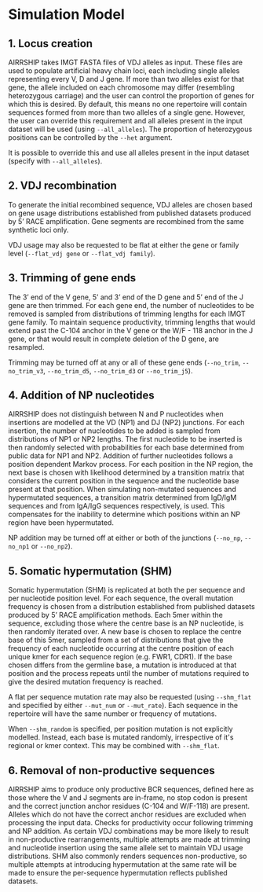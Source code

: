 # Simulation Model

## 1. Locus creation <a name="haplotype"></a>

AIRRSHIP takes IMGT FASTA files of VDJ alleles as input. These files are used to populate artificial heavy chain loci, each including single alleles representing every V, D and J gene. If more than two alleles exist for that gene, the allele included on each chromosome may differ (resembling heterozygous carriage) and the user can control the proportion of genes for which this is desired. By default, this means no one repertoire will contain sequences formed from more than two alleles of a single gene. However, the user can override this requirement and all alleles present in the input dataset will be used (using ```--all_alleles```). The proportion of heterozygous positions can be controlled by the ```--het``` argument. 

It is possible to override this and use all alleles present in the input dataset (specify with ```--all_alleles```).

## 2. VDJ recombination <a name="vdj"></a>

To generate the initial recombined sequence, VDJ alleles are chosen based on gene usage distributions established from published datasets produced by 5’ RACE amplification. Gene segments are recombined from the same synthetic loci only. 

VDJ usage may also be requested to be flat at either the gene or family level (```--flat_vdj gene``` or ```--flat_vdj family```).

## 3. Trimming of gene ends <a name="trim"></a>

The 3’ end of the V gene, 5’ and 3’ end of the D gene and 5’ end of the J gene are then trimmed. For each gene end, the number of nucleotides to be removed is sampled from distributions of trimming lengths for each IMGT gene family. To maintain sequence productivity, trimming lengths that would extend past the C-104 anchor in the V gene or the W/F - 118 anchor in the J gene, or that would result in complete deletion of the D gene, are resampled. 

Trimming may be turned off at any or all of these gene ends (```--no_trim```, ```--no_trim_v3```, ```--no_trim_d5```, ```--no_trim_d3``` or ```--no_trim_j5```).

## 4. Addition of NP nucleotides <a name="np"></a>

AIRRSHIP does not distinguish between N and P nucleotides when insertions are modelled at the VD (NP1) and DJ (NP2) junctions. For each insertion, the number of nucleotides to be added is sampled from distributions of NP1 or NP2 lengths. The first nucleotide to be inserted is then randomly selected with probabilities for each base determined from public data for NP1 and NP2. Addition of further nucleotides follows a position dependent Markov process. For each position in the NP region, the next base is chosen with likelihood determined by a transition matrix that considers the current position in the sequence and the nucleotide base present at that position. When simulating non-mutated sequences and hypermutated sequences, a transition matrix determined from IgD/IgM sequences and from IgA/IgG sequences respectively, is used. This compensates for the inability to determine which positions within an NP region have been hypermutated.

NP addition may be turned off at either or both of the junctions (```--no_np```, ```--no_np1``` or ```--no_np2```).

## 5. Somatic hypermutation (SHM) <a name="shm"></a>

Somatic hypermutation (SHM) is replicated at both the per sequence and per nucleotide position level. For each sequence, the overall mutation frequency is chosen from a distribution established from published datasets produced by 5’ RACE amplification methods. Each 5mer within the sequence, excluding those where the centre base is an NP nucleotide, is then randomly iterated over. A new base is chosen to replace the centre base of this 5mer, sampled from a set of distributions that give the frequency of each nucleotide occurring at the centre position of each unique kmer for each sequence region (e.g. FWR1, CDR1). If the base chosen differs from the germline base, a mutation is introduced at that position and the process repeats until the number of mutations required to give the desired mutation frequency is reached. 

A flat per sequence mutation rate may also be requested (using ```--shm_flat``` and specified by either ```--mut_num``` or ```--mut_rate```). Each sequence in the repertoire will have the same number or frequency of mutations.

When ```--shm_random``` is specified, per position mutation is not explicitly modelled. Instead, each base is mutated randomly, irrespective of it's regional or kmer context. This may be combined with ```--shm_flat```.

## 6. Removal of non-productive sequences <a name="productive"></a>

AIRRSHIP aims to produce only productive BCR sequences, defined here as those where the V and J segments are in-frame, no stop codon is present and the correct junction anchor residues (C-104 and W/F-118) are present. Alleles which do not have the correct anchor residues are excluded when processing the input data. Checks for productivity occur following trimming and NP addition. As certain VDJ combinations may be more likely to result in non-productive rearrangements, multiple attempts are made at trimming and nucleotide insertion using the same allele set to maintain VDJ usage distributions. SHM also commonly renders sequences non-productive, so multiple attempts at introducing hypermutation at the same rate will be made to ensure the per-sequence hypermutation reflects published datasets.